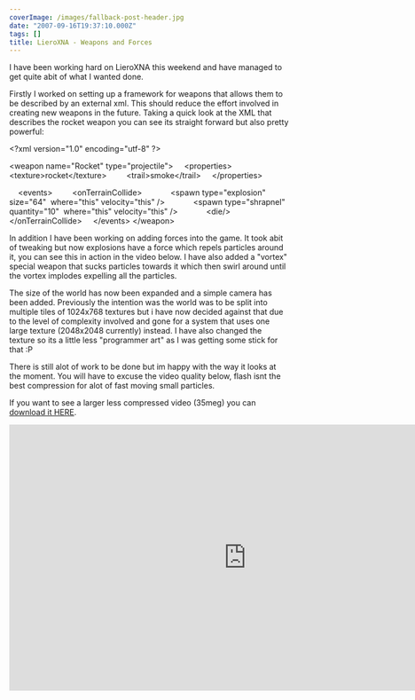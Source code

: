 ```yaml
---
coverImage: /images/fallback-post-header.jpg
date: "2007-09-16T19:37:10.000Z"
tags: []
title: LieroXNA - Weapons and Forces
---
```


I have been working hard on LieroXNA this weekend and have managed to get quite abit of what I wanted done.

Firstly I worked on setting up a framework for weapons that allows them to be described by an external xml. This should reduce the effort involved in creating new weapons in the future. Taking a quick look at the XML that describes the rocket weapon you can see its straight forward but also pretty powerful:

<!-- more -->

&lt;?xml version=&quot;1.0&quot; encoding=&quot;utf-8&quot; ?&gt;

&lt;weapon name=&quot;Rocket&quot; type=&quot;projectile&quot;&gt;
&nbsp;&nbsp;&nbsp; &lt;properties&gt;
&nbsp;&nbsp;&nbsp; &nbsp;&nbsp;&nbsp; &lt;texture&gt;rocket&lt;/texture&gt;
&nbsp;&nbsp;&nbsp; &nbsp;&nbsp;&nbsp; &lt;trail&gt;smoke&lt;/trail&gt;
&nbsp;&nbsp;&nbsp; &lt;/properties&gt;

&nbsp;&nbsp;&nbsp; &lt;events&gt;
&nbsp;&nbsp;&nbsp; &nbsp;&nbsp;&nbsp; &lt;onTerrainCollide&gt;
&nbsp;&nbsp;&nbsp; &nbsp;&nbsp;&nbsp; &nbsp;&nbsp;&nbsp; &lt;spawn type=&quot;explosion&quot; size=&quot;64&quot;&nbsp; where=&quot;this&quot; velocity=&quot;this&quot; /&gt;
&nbsp;&nbsp;&nbsp; &nbsp;&nbsp;&nbsp; &nbsp;&nbsp;&nbsp; &lt;spawn type=&quot;shrapnel&quot; quantity=&quot;10&quot;&nbsp; where=&quot;this&quot; velocity=&quot;this&quot; /&gt;
&nbsp;&nbsp;&nbsp; &nbsp;&nbsp;&nbsp; &nbsp;&nbsp;&nbsp; &lt;die/&gt;
&nbsp;&nbsp;&nbsp; &nbsp;&nbsp;&nbsp; &lt;/onTerrainCollide&gt;
&nbsp;&nbsp;&nbsp; &lt;/events&gt;
&lt;/weapon&gt;

In addition I have been working on adding forces into the game. It took abit of tweaking but now explosions have a force which repels particles around it, you can see this in action in the video below. I have also added a &quot;vortex&quot; special weapon that sucks particles towards it which then swirl around until the vortex implodes expelling all the particles.

The size of the world has now been expanded and a simple camera has been added. Previously the intention was the world was to be split into multiple tiles of 1024x768 textures but i have now decided against that due to the level of complexity involved and gone for a system that uses one large texture (2048x2048 currently) instead. I have also changed the texture so its a little less &quot;programmer art&quot; as I was getting some stick for that :P

There is still alot of work to be done but im happy with the way it looks at the moment. You will have to excuse the video quality below, flash isnt the best compression for alot of fast moving small particles.

If you want to see a larger less compressed video (35meg) you can [download it HERE](https://www.mikecann.co.uk/Files/Upload/files/boom3.wmv).

<iframe width="853" height="480" src="https://www.youtube.com/embed/PVxXCl4tnsQ" frameborder="0" allow="accelerometer; autoplay; clipboard-write; encrypted-media; gyroscope; picture-in-picture"  allowfullscreen></iframe>
